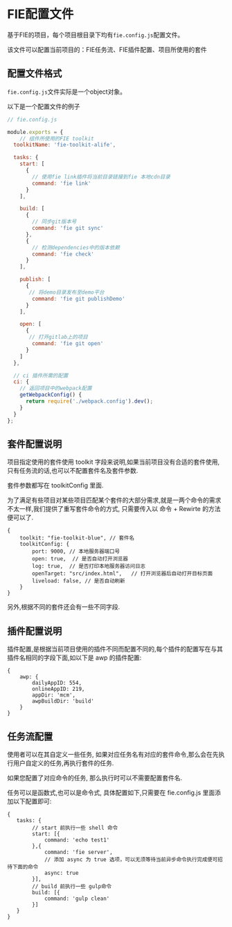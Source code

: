 # FIE配置文件

基于FIE的项目，每个项目根目录下均有`fie.config.js`配置文件。

该文件可以配置当前项目的：FIE任务流、FIE插件配置、项目所使用的套件


## 配置文件格式

`fie.config.js`文件实际是一个object对象。

以下是一个配置文件的例子

```js
// fie.config.js

module.exports = {
    // 组件所使用的FIE toolkit
  toolkitName: 'fie-toolkit-alife',

  tasks: {
    start: [
      {
        // 使用fie link插件将当前目录链接到fie 本地cdn目录
        command: 'fie link'
      }
    ],

    build: [
      {
        // 同步git版本号
        command: 'fie git sync'
      },
      {
        // 检测dependencies中的版本依赖
        command: 'fie check'
      }
    ],

    publish: [
      {
       // 将demo目录发布至demo平台
        command: 'fie git publishDemo'
      }
    ],

    open: [
      {
       // 打开gitlab上的项目
        command: 'fie git open'
      }
    ]
  },

  // ci 插件所需的配置
  ci: {
    // 返回项目中的webpack配置
    getWebpackConfig() {
      return require('./webpack.config').dev();
    }
  }
};
```

## 套件配置说明

项目指定使用的套件使用 toolkit 字段来说明,如果当前项目没有合适的套件使用, 只有任务流的话,也可以不配置套件名及套件参数.

套件参数都写在 toolkitConfig 里面.

为了满足有些项目对某些项目匹配某个套件的大部分需求,就是一两个命令的需求不太一样,我们提供了重写套件命令的方式, 只需要传入以 命令 + Rewirte 的方法便可以了.

```
{
    toolkit: "fie-toolkit-blue", // 套件名
    toolkitConfig: {
        port: 9000, // 本地服务器端口号
        open: true,  // 是否自动打开浏览器
        log: true,  // 是否打印本地服务器访问日志
        openTarget: "src/index.html",   // 打开浏览器后自动打开目标页面
        liveload: false, // 是否自动刷新
    }    
}
```

另外,根据不同的套件还会有一些不同字段.


## 插件配置说明

插件配置,是根据当前项目使用的插件不同而配置不同的,每个插件的配置写在与其插件名相同的字段下面,如以下是 awp 的插件配置:

```
{
    awp: {
        dailyAppID: 554,
        onlineAppID: 219,
        appDir: 'mcm',
        awpBuildDir: 'build'
    }
}
```

## 任务流配置


使用者可以在其自定义一些任务, 如果对应任务名有对应的套件命令,那么会在先执行用户自定义的任务,再执行套件的任务.

如果您配置了对应命令的任务, 那么执行时可以不需要配置套件名.

任务可以是函数式,也可以是命令式, 具体配置如下,只需要在 fie.config.js 里面添加以下配置即可:

```
{
   tasks: {
        // start 前执行一些 shell 命令
        start: [{
            command: 'echo test1'
        },{
            command: 'fie server',
            // 添加 async 为 true 选项，可以无须等待当前异步命令执行完成便可招待下面的命令
            async: true
        }],
        // build 前执行一些 gulp命令
        build: [{
            command: 'gulp clean'
        }]
   }
}
```


